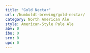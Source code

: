 ```yaml
---
title: "Gold Nectar"
url: /humboldt-brewing/gold-nectar/
category: North American Ale
style: American-Style Pale Ale
abv: 0
ibu: 0
srm: 0
upc: 0
---
```


